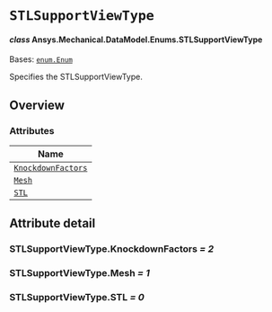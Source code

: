 # `STLSupportViewType`

<a id="ansys.mechanical.stubs.v242.Ansys.Mechanical.DataModel.Enums.STLSupportViewType"></a>

#### *class* Ansys.Mechanical.DataModel.Enums.STLSupportViewType

Bases: [`enum.Enum`](https://docs.python.org/3/library/enum.html#enum.Enum)

Specifies the STLSupportViewType.

<!-- !! processed by numpydoc !! -->

<a id="overview"></a>

## Overview

### Attributes

| Name |
| ---------------------------------------------------------------------------------------------------------------------------------------- |
| [`KnockdownFactors`](#STLSupportViewType.KnockdownFactors) |
| [`Mesh`](#STLSupportViewType.Mesh) |
| [`STL`](#STLSupportViewType.STL) |

<a id="attribute-detail"></a>

## Attribute detail

<a id="STLSupportViewType.KnockdownFactors"></a>

### STLSupportViewType.KnockdownFactors *= 2*

<a id="STLSupportViewType.Mesh"></a>

### STLSupportViewType.Mesh *= 1*

<a id="STLSupportViewType.STL"></a>

### STLSupportViewType.STL *= 0*



